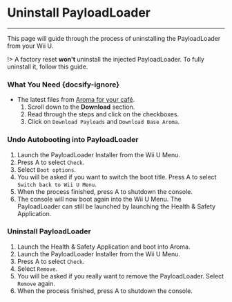 # Uninstall PayloadLoader
---
This page will guide through the process of uninstalling the PayloadLoader from your Wii U.

!> A factory reset **won't** uninstall the injected PayloadLoader. To fully uninstall it, follow this guide.

### What You Need {docsify-ignore}

- The latest files from [Aroma for your café](https://aroma.foryour.cafe).
    1. Scroll down to the **Download** section.
    1. Read through the steps and click on the checkboxes.
    1. Click on `Download Payloads` and `Download Base Aroma`.

### Undo Autobooting into PayloadLoader

1. Launch the PayloadLoader Installer from the Wii U Menu.
1. Press A to select `Check`.
1. Select `Boot options`.
1. You will be asked if you want to switch the boot title. Press A to select `Switch back to Wii U Menu`.
1. When the process finished, press A to shutdown the console.
1. The console will now boot again into the Wii U Menu. The PayloadLoader can still be launched by launching the Health & Safety Application.

### Uninstall PayloadLoader

1. Launch the Health & Safety Application and boot into Aroma.
1. Launch the PayloadLoader Installer from the Wii U Menu.
1. Press A to select `Check`.
1. Select `Remove`.
1. You will be asked if you really want to remove the PayloadLoader. Select `Remove` again.
1. When the process finished, press A to shutdown the console.
